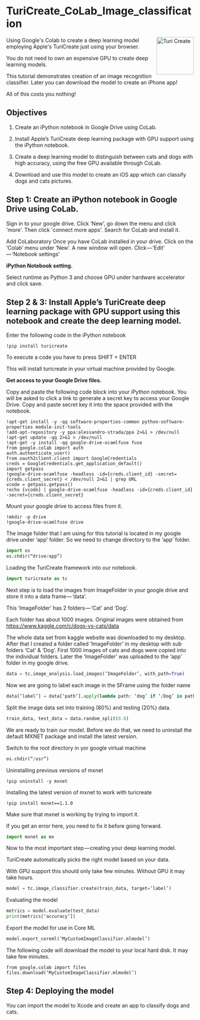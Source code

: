 # TuriCreate_CoLab_Image_classification
<img align="right" src="https://docs-assets.developer.apple.com/turicreate/turi-dog.svg" alt="Turi Create" width="100">
Using Google's Colab to create a deep learning model employing Apple's TuriCreate just using your browser.

You do not need to own an expensive GPU to create deep learning models. 

This tutorial demonstrates creation of an image recognition classifier. Later you can download the model to create an iPhone app!

All of this costs you nothing!

## Objectives

1) Create an iPython notebook in Google Drive using CoLab.

2) Install Apple’s TuriCreate deep learning package with GPU support using the iPython notebook.

3) Create a deep learning model to distinguish between cats and dogs with high accuracy, using the free GPU available through CoLab.

4) Download and use this model to create an iOS app which can classify dogs and cats pictures.


## Step 1: Create an iPython notebook in Google Drive using CoLab.

Sign in to your google drive. Click ‘New’, go down the menu and click 'more'. Then click 'connect more apps'. Search for CoLab and install it.


Add CoLaboratory
Once you have CoLab installed in your drive. Click on the ‘Colab’ menu under ‘New’. A new window will open. Click — ‘Edit’ — ‘Notebook settings’ 

**iPython Notebook setting.**

Select runtime as Python 3 and choose GPU under hardware accelerator and click save.

## Step 2 & 3: Install Apple’s TuriCreate deep learning package with GPU support using this notebook and create the deep learning model.


Enter the following code in the iPython notebook
```
!pip install turicreate
```

To execute a code you have to press SHIFT + ENTER

This will install turicreate in your virtual machine provided by Google.

**Get access to your Google Drive files.**

Copy and paste the following code block into your iPython notebook. You will be asked to click a link to generate a secret key to access your Google Drive. Copy and paste secret key it into the space provided with the notebook.

```
!apt-get install -y -qq software-properties-common python-software-properties module-init-tools
!add-apt-repository -y ppa:alessandro-strada/ppa 2>&1 > /dev/null
!apt-get update -qq 2>&1 > /dev/null
!apt-get -y install -qq google-drive-ocamlfuse fuse
from google.colab import auth
auth.authenticate_user()
from oauth2client.client import GoogleCredentials
creds = GoogleCredentials.get_application_default()
import getpass
!google-drive-ocamlfuse -headless -id={creds.client_id} -secret={creds.client_secret} < /dev/null 2>&1 | grep URL
vcode = getpass.getpass()
!echo {vcode} | google-drive-ocamlfuse -headless -id={creds.client_id} -secret={creds.client_secret}
```

Mount your google drive to access files from it.
```
!mkdir -p drive
!google-drive-ocamlfuse drive
```
The image folder that I am using for this tutorial is located in my google drive under ‘app’ folder. So we need to change directory to the ‘app’ folder.

```python
import os
os.chdir(“drive/app”)
```

Loading the TuriCreate framework into our notebook.
```python
import turicreate as tc
```
Next step is to load the images from ImageFolder in your google drive and store it into a data frame — ‘data’.

This ‘ImageFolder’ has 2 folders — ‘Cat’ and ‘Dog’.

Each folder has about 1000 images. Original images were obtained from https://www.kaggle.com/c/dogs-vs-cats/data

The whole data set from kaggle website was downloaded to my desktop. After that I created a folder called ‘ImageFolder’ in my desktop with sub folders ‘Cat’ & ‘Dog’. First 1000 images of cats and dogs were copied into the individual folders. Later the ‘ImageFolder’ was uploaded to the ‘app’ folder in my google drive.
```python
data = tc.image_analysis.load_images(‘ImageFolder’, with_path=True)
```

Now we are going to label each image in the SFrame using the folder name
```python
data[‘label’] = data[‘path’].apply(lambda path: ‘dog’ if ‘/Dog’ in path else ‘cat’)
```

Split the image data set into training (80%) and testing (20%) data.
```python
train_data, test_data = data.random_split(0.8)
```

We are ready to train our model. Before we do that, we need to uninstall the default MXNET package and install the latest version.

Switch to the root directory in yor google virtual machine
```python
os.chdir(“/usr”)
```
Uninstalling previous versions of mxnet
```
!pip uninstall -y mxnet
```
Installing the latest version of mxnet to work with turicreate
```
!pip install mxnet==1.1.0
```
Make sure that mxnet is working by trying to import it.

If you get an error here, you need to fix it before going forward.
```python
import mxnet as mx
```
Now to the most important step — creating your deep learning model.

TuriCreate automatically picks the right model based on your data.

With GPU support this should only take few minutes. Without GPU it may take hours.
```python
model = tc.image_classifier.create(train_data, target=’label’)
```
Evaluating the model

```python
metrics = model.evaluate(test_data)
print(metrics[‘accuracy’])
```

Export the model for use in Core ML
```python
model.export_coreml(‘MyCustomImageClassifier.mlmodel’)
```
The following code will download the model to your local hard disk. It may take few minutes.

```
from google.colab import files
files.download(‘MyCustomImageClassifier.mlmodel’)
```

## Step 4: Deploying the model

You can import the model to Xcode and create an app to classify dogs and cats. 

